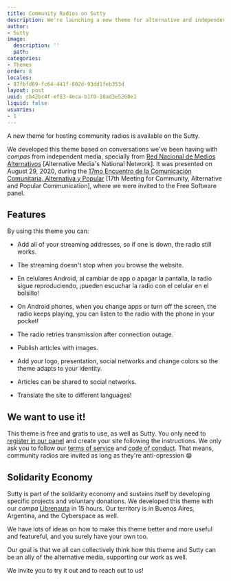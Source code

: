```yaml
---
title: Community Radios on Sutty
description: We're launching a new theme for alternative and independent media
author:
- Sutty
image:
  description: ''
  path: 
categories:
- Themes
order: 8
locales:
- 87fbfd69-fc64-441f-802d-93dd1feb353d
layout: post
uuid: cb42bc4f-ef83-4eca-b1f0-10ad3e5260e1
liquid: false
usuaries:
- 1
---
```



A new theme for hosting community radios is available on the Sutty.

We developed this theme based on conversations we've been having with _compas_ from independent media, specially from [Red Nacional de Medios Alternativos](https://rnma.org.ar/) \[Alternative Media's National Network\].  It was presented on August 29, 2020, during the [17mo Encuentro de la Comunicación Comunitaria, Alternativa y Popular](https://www.instagram.com/p/CEdF80hJj5e/) \[17th Meeting for Community, Alternative and Popular Communication\], where we were invited to the Free Software panel.

## Features

By using this theme you can:

* Add all of your streaming addresses, so if one is down, the radio still works.

* The streaming doesn't stop when you browse the website.

* En celulares Android, al cambiar de app o apagar la pantalla, la radio sigue reproduciendo, ¡pueden escuchar la radio con el celular en el bolsillo!

* On Android phones, when you change apps or turn off the screen, the radio keeps playing, you can listen to the radio with the phone in your pocket!

* The radio retries transmission after connection outage.

* Publish articles with images.

* Add your logo, presentation, social networks and change colors so the theme adapts to your identity.

* Articles can be shared to social networks.

* Translate the site to different languages!

## We want to use it!

This theme is free and gratis to use, as well as Sutty.  You only need to [register in our panel](https://panel.sutty.nl/) and create your site following the instructions. We only ask you to follow our [terms of service](https://sutty.nl/en/terms-of-service/) and [code of conduct](https://sutty.nl/en/code-of-conduct/).  That means, community radios are invited as long as they're anti-opression 😁

## Solidarity Economy

Sutty is part of the solidarity economy and sustains itself by developing specific projects and voluntary donations.  We developed this theme with our _compa_ [Librenauta](https://copiona.com/) in 15 hours.  Our territory is in Buenos Aires, Argentina, and the Cyberspace as well.

We have lots of ideas on how to make this theme better and more useful and featureful, and you surely have your own too.

Our goal is that we all can collectively think how this theme and Sutty can be an ally of the alternative media, supporting our work as well.

We invite you to try it out and to reach out to us!

